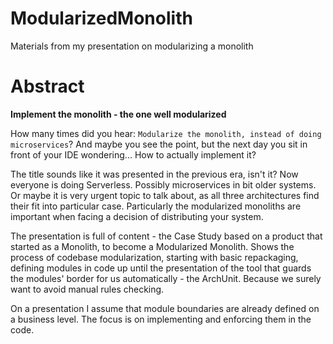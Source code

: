 # ModularizedMonolith

Materials from my presentation on modularizing a monolith

# Abstract

**Implement the monolith - the one well modularized**

How many times did you hear: `Modularize the monolith, instead of doing microservices`? And maybe you see the point, but the next day you sit in front of your IDE wondering... How to actually implement it?

The title sounds like it was presented in the previous era, isn't it? Now everyone is doing Serverless. Possibly microservices in bit older systems. Or maybe it is very urgent topic to talk about, as all three architectures find their fit into particular case. Particularly the modularized monoliths are important when facing a decision of distributing your system.

The presentation is full of content - the Case Study based on a product that started as a Monolith, to become a Modularized Monolith. Shows the process of codebase modularization, starting with basic repackaging, defining modules in code up until the presentation of the tool that guards the modules' border for us automatically - the ArchUnit. Because we surely want to avoid manual rules checking.

On a presentation I assume that module boundaries are already defined on a business level. The focus is on implementing and enforcing them in the code.
